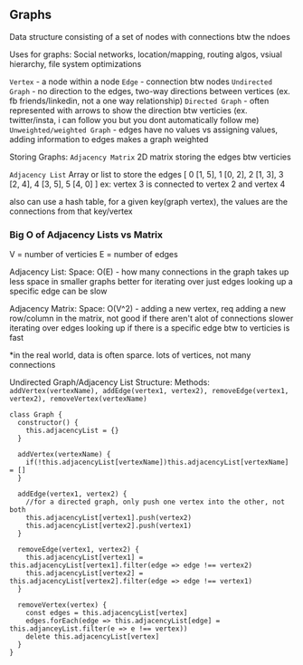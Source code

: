 ## Graphs

Data structure consisting of a set of nodes with connections btw the ndoes

Uses for graphs:
Social networks, location/mapping, routing algos, vsiual hierarchy, file system optimizations

`Vertex` - a node within a node
`Edge` - connection btw nodes
`Undirected Graph` - no direction to the edges, two-way directions between vertices (ex. fb friends/linkedin, not a one way relationship)
`Directed Graph` - often represented with arrows to show the direction btw verticies (ex. twitter/insta, i can follow you but you dont automatically follow me)
`Unweighted/weighted Graph` - edges have no values vs assigning values, adding information to edges makes a graph weighted

Storing Graphs:
`Adjacency Matrix`
2D matrix storing the edges btw verticies

`Adjacency List`
Array or list to store the edges
[
0  [1, 5],
1  [0, 2],
2  [1, 3],
3  [2, 4],
4  [3, 5],
5  [4, 0]
]
ex: vertex 3 is connected to vertex 2 and vertex 4

also can use a hash table, for a given key(graph vertex), the values are the connections from that key/vertex

### Big O of Adjacency Lists vs Matrix
V = number of verticies
E = number of edges

Adjacency List:
Space: O(E) - how many connections in the graph
takes up less space in smaller graphs
better for iterating over just edges
looking up a specific edge can be slow

Adjacency Matrix:
Space: O(V^2) - adding a new vertex, req adding a new row/column in the matrix, not good if there aren't alot of connections
slower iterating over edges
looking up if there is a specific edge btw to verticies is fast

*in the real world, data is often sparce. lots of vertices, not many connections

Undirected Graph/Adjacency List Structure:
Methods: `addVertex(vertexName), addEdge(vertex1, vertex2), removeEdge(vertex1, vertex2), removeVertex(vertexName)`
```
class Graph {
  constructor() {
    this.adjacencyList = {}
  }

  addVertex(vertexName) {
    if(!this.adjacencyList[vertexName])this.adjacencyList[vertexName] = []
  }

  addEdge(vertex1, vertex2) {
    //for a directed graph, only push one vertex into the other, not both
    this.adjacencyList[vertex1].push(vertex2)
    this.adjacencyList[vertex2].push(vertex1)
  }

  removeEdge(vertex1, vertex2) {
    this.adjacencyList[vertex1] = this.adjacencyList[vertex1].filter(edge => edge !== vertex2)
    this.adjacencyList[vertex2] = this.adjacencyList[vertex2].filter(edge => edge !== vertex1)
  }

  removeVertex(vertex) {
    const edges = this.adjacencyList[vertex]
    edges.forEach(edge => this.adjacencyList[edge] = this.adjanceyList.filter(e => e !== vertex))
    delete this.adjacencyList[vertex]
  }
}
```
